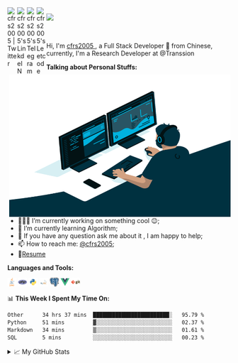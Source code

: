 
<a href="https://twitter.com/cfrs2005">
  <img align="left" alt="cfrs2005  | Twitter" width="22px" src="https://cdn.jsdelivr.net/npm/simple-icons@v3/icons/twitter.svg" />
</a>
<a href="https://www.linkedin.com/in/cfrs2005/">
  <img align="left" alt="cfrs2005's LinkdeIN" width="22px" src="https://cdn.jsdelivr.net/npm/simple-icons@v3/icons/linkedin.svg" />
</a>
<a href="https://t.me/cfrs2005">
  <img align="left" alt="cfrs2005's Telegram" width="22px" src="https://cdn.jsdelivr.net/npm/simple-icons@v3/icons/telegram.svg" />
</a>
<a href="https://leetcode-cn.com/u/an-jing-64/">
  <img align="left" alt="cfrs2005's Leetcode" width="22px" src="https://cdn.jsdelivr.net/npm/simple-icons@v3/icons/leetcode.svg" />
</a>

![](https://visitor-badge.glitch.me/badge?page_id=cfrs2005.cfrs2005)

<br />

Hi, I'm [cfrs2005 ](http://www.80aj.com/), a Full Stack Developer 🚀 from Chinese, currently, I'm a Research Developer at @Transsion

  <img align="right" alt="GIF" src="code.gif" width="500" height="320" />
  
**Talking about Personal Stuffs:**

- 👨🏽‍💻 I’m currently working on something cool :wink:;
- 🌱 I’m currently learning Algorithm; 
- 💬 If you have any question ask me about it , I am happy to help;
- 📫 How to reach me: [@cfrs2005](https://twitter.com/cfrs2005);
- 📝[Resume](http://www.80aj.com/jianli)

**Languages and Tools:**  

<code><img height="20" src="https://raw.githubusercontent.com/github/explore/80688e429a7d4ef2fca1e82350fe8e3517d3494d/topics/java/java.png"></code>
<code><img height="20" src="https://raw.githubusercontent.com/github/explore/80688e429a7d4ef2fca1e82350fe8e3517d3494d/topics/php/php.png"></code>
<code><img height="20" src="https://raw.githubusercontent.com/github/explore/80688e429a7d4ef2fca1e82350fe8e3517d3494d/topics/python/python.png"></code>
<code><img height="20" src="https://raw.githubusercontent.com/github/explore/80688e429a7d4ef2fca1e82350fe8e3517d3494d/topics/mysql/mysql.png"></code>
<code><img height="20" src="https://raw.githubusercontent.com/github/explore/80688e429a7d4ef2fca1e82350fe8e3517d3494d/topics/postgresql/postgresql.png"></code>
<code><img height="20" src="https://raw.githubusercontent.com/github/explore/80688e429a7d4ef2fca1e82350fe8e3517d3494d/topics/vue/vue.png"></code>
<code><img height="20" src="https://raw.githubusercontent.com/github/explore/80688e429a7d4ef2fca1e82350fe8e3517d3494d/topics/git/git.png"></code>

📊 **This Week I Spent My Time On:**

<!--START_SECTION:waka-->

```txt
Other      34 hrs 37 mins  ████████████████████████░   95.79 %
Python     51 mins         ▓░░░░░░░░░░░░░░░░░░░░░░░░   02.37 %
Markdown   34 mins         ▒░░░░░░░░░░░░░░░░░░░░░░░░   01.61 %
SQL        5 mins          ░░░░░░░░░░░░░░░░░░░░░░░░░   00.23 %
```

<!--END_SECTION:waka-->

<details>
<summary>📈 My GitHub Stats</summary>
<p align="center"> <img src="https://github-readme-stats.vercel.app/api?username=cfrs2005&show_icons=true&theme=gotham" alt="cfrs2005" />
</details>



